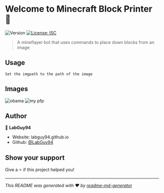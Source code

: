 # Welcome to Minecraft Block Printer 👋
![Version](https://img.shields.io/badge/version-1.0.0-blue.svg?cacheSeconds=2592000)
[![License: ISC](https://img.shields.io/badge/License-ISC-yellow.svg)](#)

> A mineflayer bot that uses commands to place down blocks from an image

## Usage

```
Set the imgpath to the path of the image
```

## Images
![obama](https://cdn.discordapp.com/attachments/865897316043718676/883796856277192754/unknown4.png)
![my pfp](https://cdn.discordapp.com/attachments/865897316043718676/883797017732730960/unknown5.png)
## Author

👤 **LabGuy94**

* Website: labguy94.github.io
* Github: [@LabGuy94](https://github.com/LabGuy94)

## Show your support

Give a ⭐️ if this project helped you!


***
_This README was generated with ❤️ by [readme-md-generator](https://github.com/kefranabg/readme-md-generator)_